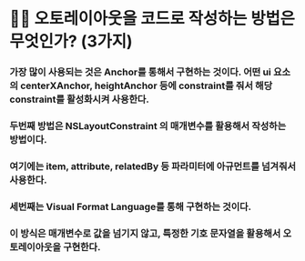 # 👨‍🎨 오토레이아웃을 코드로 작성하는 방법은 무엇인가? (3가지)



### 가장 많이 사용되는 것은 Anchor를 통해서 구현하는 것이다. 어떤 ui 요소의 centerXAnchor, heightAnchor 등에 constraint를 줘서 해당 constraint를 활성화시켜 사용한다.



### 두번째 방법은 NSLayoutConstraint 의 매개변수를 활용해서 작성하는 방법이다.

### 여기에는 item, attribute, relatedBy 등 파라미터에 아규먼트를 넘겨줘서 사용한다.



### 세번째는 Visual Format Language를 통해 구현하는 것이다. 

### 이 방식은 매개변수로 값을 넘기지 않고, 특정한 기호 문자열을 활용해서 오토레이아웃을 구현한다.